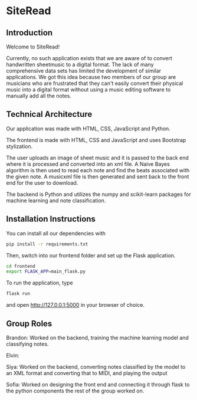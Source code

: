 # SiteRead

## Introduction

Welcome to SiteRead!

Currently, no such application exists that we are aware of to convert handwritten sheetmusic to a digital format. The lack of many comprehensive data sets has limited the development of similar applications. We got this idea because two members of our group are musicians who are frustrated that they can't easily convert their physical music into a digital format without using a music editing software to manually add all the notes.

## Technical Architecture

Our application was made with HTML, CSS, JavaScript and Python.

The frontend is made with HTML, CSS and JavaScript and uses Bootstrap stylization.

The user uploads an image of sheet music and it is passed to the back end where it is processed and converted into an xml file. A Naive Bayes algorithm is then used to read each note and find the beats associated with the given note. A musicxml file is then generated and sent back to the front end for the user to download.

The backend is Python and utilizes the numpy and scikit-learn packages for machine learning and note classification.
## Installation Instructions

You can install all our dependencies with

```bash
pip install -r requirements.txt
```

Then, switch into our frontend folder and set up the Flask application.

```bash
cd frontend
export FLASK_APP=main_flask.py
```

To run the application, type

```bash
flask run
```

and open http://127.0.0.1:5000 in your browser of choice.

## Group Roles

Brandon: Worked on the backend, training the machine learning model and classifying notes.

Elvin:

Siya: Worked on the backend, converting notes classified by the model to an XML format and converting that to MIDI, and playing the output

Sofia: Worked on designing the front end and connecting it through flask to the python components the rest of the group worked on.
